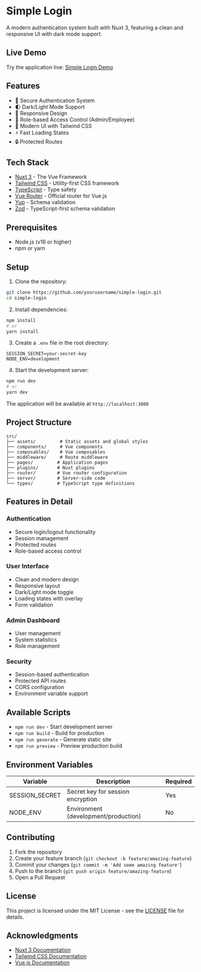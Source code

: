 # Simple Login

A modern authentication system built with Nuxt 3, featuring a clean and responsive UI with dark mode support.

## Live Demo

Try the application live: [Simple Login Demo](https://stackblitz.com/~/github.com/amirrdn/simple-login-nuxt)

## Features

- 🔐 Secure Authentication System
- 🌓 Dark/Light Mode Support
- 📱 Responsive Design
- 👥 Role-based Access Control (Admin/Employee)
- 🎨 Modern UI with Tailwind CSS
- ⚡ Fast Loading States
- 🔒 Protected Routes

## Tech Stack

- [Nuxt 3](https://nuxt.com/) - The Vue Framework
- [Tailwind CSS](https://tailwindcss.com/) - Utility-first CSS framework
- [TypeScript](https://www.typescriptlang.org/) - Type safety
- [Vue Router](https://router.vuejs.org/) - Official router for Vue.js
- [Yup](https://github.com/jquense/yup) - Schema validation
- [Zod](https://zod.dev/) - TypeScript-first schema validation

## Prerequisites

- Node.js (v16 or higher)
- npm or yarn

## Setup

1. Clone the repository:
```bash
git clone https://github.com/yourusername/simple-login.git
cd simple-login
```

2. Install dependencies:
```bash
npm install
# or
yarn install
```

3. Create a `.env` file in the root directory:
```env
SESSION_SECRET=your-secret-key
NODE_ENV=development
```

4. Start the development server:
```bash
npm run dev
# or
yarn dev
```

The application will be available at `http://localhost:3000`

## Project Structure

```
src/
├── assets/         # Static assets and global styles
├── components/     # Vue components
├── composables/    # Vue composables
├── middleware/     # Route middleware
├── pages/         # Application pages
├── plugins/       # Nuxt plugins
├── router/        # Vue router configuration
├── server/        # Server-side code
└── types/         # TypeScript type definitions
```

## Features in Detail

### Authentication
- Secure login/logout functionality
- Session management
- Protected routes
- Role-based access control

### User Interface
- Clean and modern design
- Responsive layout
- Dark/Light mode toggle
- Loading states with overlay
- Form validation

### Admin Dashboard
- User management
- System statistics
- Role management

### Security
- Session-based authentication
- Protected API routes
- CORS configuration
- Environment variable support

## Available Scripts

- `npm run dev` - Start development server
- `npm run build` - Build for production
- `npm run generate` - Generate static site
- `npm run preview` - Preview production build

## Environment Variables

| Variable | Description | Required |
|----------|-------------|----------|
| SESSION_SECRET | Secret key for session encryption | Yes |
| NODE_ENV | Environment (development/production) | No |

## Contributing

1. Fork the repository
2. Create your feature branch (`git checkout -b feature/amazing-feature`)
3. Commit your changes (`git commit -m 'Add some amazing feature'`)
4. Push to the branch (`git push origin feature/amazing-feature`)
5. Open a Pull Request

## License

This project is licensed under the MIT License - see the [LICENSE](LICENSE) file for details.

## Acknowledgments

- [Nuxt 3 Documentation](https://nuxt.com/docs)
- [Tailwind CSS Documentation](https://tailwindcss.com/docs)
- [Vue.js Documentation](https://vuejs.org/guide/introduction.html)
